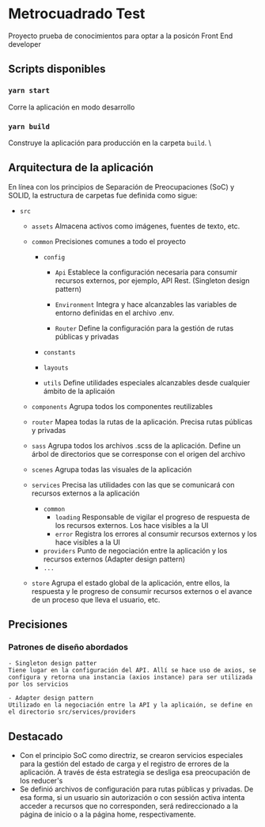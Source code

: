 # Metrocuadrado Test

Proyecto prueba de conocimientos para optar a la posicón Front End developer

## Scripts disponibles

### `yarn start`

Corre la aplicación en modo desarrollo

### `yarn build`

Construye la aplicación para producción en la carpeta `build`. \


## Arquitectura de la aplicación

En línea con los principios de Separación de Preocupaciones (SoC) y SOLID, la estructura de carpetas fue definida como sigue:

- ```src```

    - ```assets```
    Almacena activos como imágenes, fuentes de texto, etc.
    
    - ```common```
    Precisiones comunes a todo el proyecto
    	- ```config```

    		- ```Api```
    		Establece la configuración necesaria para consumir recursos externos, por ejemplo, API Rest. (Singleton design pattern)
    		
    		- ```Environment```
    		  Integra y hace alcanzables las variables de entorno definidas en el archivo .env.
    		
    		- ```Router```
    		  Define la configuración para la gestión de rutas públicas y privadas
    		
    	- ```constants```
    	- ```layouts```
    	- ```utils```
    	  Define utilidades especiales alcanzables desde cualquier ámbito de la aplicaión
    
    - ```components```
    Agrupa todos los componentes reutilizables
    	
    - ```router```
      Mapea todas la rutas de la aplicación. Precisa rutas públicas y privadas
    
    - ```sass```
      Agrupa todos los archivos .scss de la aplicación. Define un árbol de directorios que se corresponse con el origen del archivo
    
    - ```scenes```
      Agrupa todas las visuales de la aplicación
    
    - ```services```
      Precisa las utilidades con las que se comunicará con recursos externos a la aplicación
    	- ```common```
    		- ```loading```
		  Responsable de vigilar el progreso de respuesta de los recursos externos. Los hace visibles a la UI
    		- ```error```
		  Registra los errores al consumir recursos externos y los hace visibles a la UI
    	- ```providers```
		  Punto de negociación entre la aplicación y los recursos externos (Adapter design pattern)
    	- ```...```

    - ```store```
      Agrupa el estado global de la aplicación, entre ellos, la respuesta y le progreso de consumir recursos externos o el avance de un proceso que lleva el usuario, etc.
      


## Precisiones

### Patrones de diseño abordados

	- Singleton design patter
	Tiene lugar en la configuración del API. Allí se hace uso de axios, se configura y retorna una instancia (axios instance) para ser utilizada por los servicios
	
	- Adapter design pattern
	Utilizado en la negociación entre la API y la aplicaión, se define en el directorio src/services/providers
	
## Destacado

- Con el principio SoC como directriz, se crearon servicios especiales para la gestión del estado de carga y el registro de errores de la aplicación. A través de ésta estrategia se desliga esa preocupación de los reducer's
- Se definió archivos de configuración para rutas públicas y privadas. De esa forma, si un usuario sin autorización o con sessión activa intenta acceder a recursos que no corresponden, será redireccionado a la página de inicio o a la página home, respectivamente.

